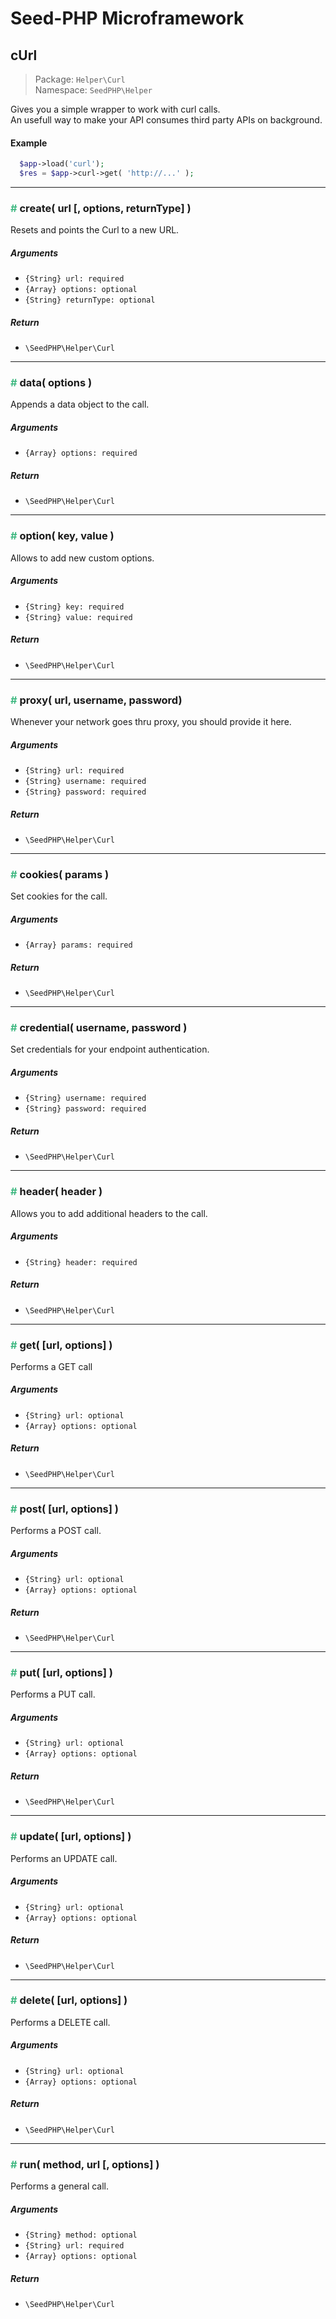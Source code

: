 # Seed-PHP Microframework

## cUrl

>Package: `Helper\Curl` <br >
>Namespace: `SeedPHP\Helper`

Gives you a simple wrapper to work with curl calls. <br>
An usefull way to make your API consumes third party APIs on background.

#### Example

```php
  $app->load('curl');
  $res = $app->curl->get( 'http://...' );
```

---

### <span style="color: #42b983;">#</span> create( url [, options, returnType] )

Resets and points the Curl to a new URL.

##### Arguments

- `{String} url: required`
- `{Array} options: optional`
- `{String} returnType: optional`

##### Return

- `\SeedPHP\Helper\Curl`

---

### <span style="color: #42b983;">#</span> data( options )

Appends a data object to the call.

##### Arguments

- `{Array} options: required`

##### Return

- `\SeedPHP\Helper\Curl`

---

### <span style="color: #42b983;">#</span> option( key, value )

Allows to add new custom options.

##### Arguments

- `{String} key: required`
- `{String} value: required`

##### Return

- `\SeedPHP\Helper\Curl`

---

### <span style="color: #42b983;">#</span> proxy( url, username, password)

Whenever your network goes thru proxy, you should provide it here.

##### Arguments

- `{String} url: required`
- `{String} username: required`
- `{String} password: required`

##### Return

- `\SeedPHP\Helper\Curl`

---

### <span style="color: #42b983;">#</span> cookies( params )

Set cookies for the call.

##### Arguments

- `{Array} params: required`

##### Return

- `\SeedPHP\Helper\Curl`

---

### <span style="color: #42b983;">#</span> credential( username, password )

Set credentials for your endpoint authentication.

##### Arguments

- `{String} username: required`
- `{String} password: required`

##### Return

- `\SeedPHP\Helper\Curl`

---

### <span style="color: #42b983;">#</span> header( header )

Allows you to add additional headers to the call.

##### Arguments

- `{String} header: required`

##### Return

- `\SeedPHP\Helper\Curl`

---

### <span style="color: #42b983;">#</span> get( [url, options] )

Performs a GET call

##### Arguments

- `{String} url: optional`
- `{Array} options: optional`

##### Return

- `\SeedPHP\Helper\Curl`

---

### <span style="color: #42b983;">#</span> post( [url, options] )

Performs a POST call.

##### Arguments

- `{String} url: optional`
- `{Array} options: optional`

##### Return

- `\SeedPHP\Helper\Curl`

---

### <span style="color: #42b983;">#</span> put( [url, options] )

Performs a PUT call.

##### Arguments

- `{String} url: optional`
- `{Array} options: optional`

##### Return

- `\SeedPHP\Helper\Curl`

---

### <span style="color: #42b983;">#</span> update( [url, options] )

Performs an UPDATE call.

##### Arguments

- `{String} url: optional`
- `{Array} options: optional`

##### Return

- `\SeedPHP\Helper\Curl`

---

### <span style="color: #42b983;">#</span> delete( [url, options] )

Performs a DELETE call.

##### Arguments

- `{String} url: optional`
- `{Array} options: optional`

##### Return

- `\SeedPHP\Helper\Curl`

---

### <span style="color: #42b983;">#</span> run( method, url [, options] )

Performs a general call.

##### Arguments

- `{String} method: optional`
- `{String} url: required`
- `{Array} options: optional`

##### Return

- `\SeedPHP\Helper\Curl`
